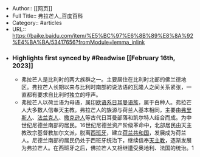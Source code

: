 - Author:: [[网页]]
- Full Title:: 弗拉芒人_百度百科
- Category:: #articles
- URL:: https://baike.baidu.com/item/%E5%BC%97%E6%8B%89%E8%8A%92%E4%BA%BA/53417656?fromModule=lemma_inlink
- ### Highlights first synced by #Readwise [[February 16th, 2023]]
    - 弗拉芒人是比利时的两大族群之一。主要居住在比利时北部的佛兰德地区。弗拉芒人长期以来与比利时南部的说法语的瓦隆人之间关系紧张，一直都有要求自比利时独立的呼声。
    - 弗拉芒人以荷兰语为母语，属[印欧语系日耳曼语族](/item/%E5%8D%B0%E6%AC%A7%E8%AF%AD%E7%B3%BB%E6%97%A5%E8%80%B3%E6%9B%BC%E8%AF%AD%E6%97%8F/14712805?fromModule=lemma_inlink)，属于白种人。弗拉芒人大多数人信奉天主教。弗拉芒人的族源与荷兰人基本相同，主要由[弗里斯人](/item/%E5%BC%97%E9%87%8C%E6%96%AF%E4%BA%BA?fromModule=lemma_inlink)、[法兰克人](/item/%E6%B3%95%E5%85%B0%E5%85%8B%E4%BA%BA?fromModule=lemma_inlink)、[撒克逊人](/item/%E6%92%92%E5%85%8B%E9%80%8A%E4%BA%BA?fromModule=lemma_inlink)等古代日耳曼部落和凯尔特人结合而成。为中世纪尼德兰南部的居民。16世纪尼德兰资产阶级革命中，北部居民由天主教改宗基督教加尔文派，脱离[西班牙](/item/%E8%A5%BF%E7%8F%AD%E7%89%99?fromModule=lemma_inlink)，建立[荷兰共和国](/item/%E8%8D%B7%E5%85%B0%E5%85%B1%E5%92%8C%E5%9B%BD?fromModule=lemma_inlink)，发展成为荷兰人。尼德兰南部的居民仍处于西班牙统治下，继续信奉[天主教](/item/%E5%A4%A9%E4%B8%BB%E6%95%99?fromModule=lemma_inlink)，逐渐发展为弗拉芒人。在西班牙之后，佛拉芒人又相继遭受奥地利、法国的统治。1
